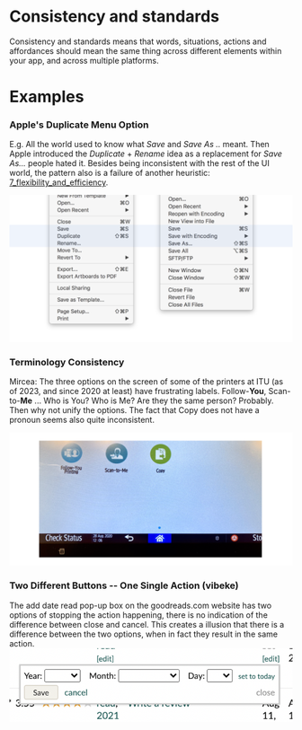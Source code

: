 # Consistency and standards

Consistency and standards means that words, situations, actions and affordances should mean the same thing across different elements within your app, and across multiple platforms. 

# Examples

### Apple's Duplicate Menu Option

E.g. All the world used to know what *Save* and *Save As ..* meant. Then Apple introduced the *Duplicate* + *Rename*  idea as a replacement for *Save As...* people hated it. Besides being inconsistent with the rest of the UI world, the pattern also is a failure of another heuristic: [7_flexibility_and_efficiency](7_flexibility_and_efficiency.md). 

![](images/apple-save-as.png)

### Terminology Consistency

Mircea: The three options on the screen of some of the printers at ITU (as of 2023, and since 2020 at least) have frustrating labels. Follow-**You**, Scan-to-**Me** ... Who is You? Who is Me? Are they the same person? Probably. Then why not unify the options. The fact that Copy does not have a pronoun seems also quite inconsistent. 

![](images/inconsistent-printer-options.png)

### Two Different Buttons -- One Single Action (vibeke)

The add date read pop-up box on the goodreads.com website has two options of stopping the action happening, there is no indication of the difference between close and cancel. This creates a illusion that there is a difference between the two options, when in fact they result in the same action. 
![](images/goodreads-add-date.png)
